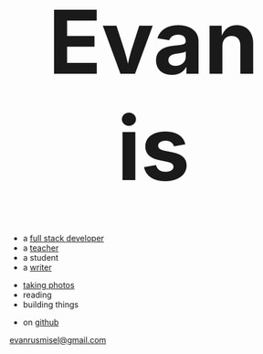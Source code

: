 <header>
	<h1 style="font-size: 16vmin; margin: 1vmin 0">
		Evan is
	</h1>
</header>

* a [full stack developer](https://synecdoche.dev/)
* a [teacher](https://hendrickscareertek.org/event/front-end-web-development-summer-academies-2020/)
* a student
* a [writer](/thoughts)

- [taking photos](/photos)
- reading
- building things

* on [github](https://github.com/enva2712)

[evanrusmisel@gmail.com](mailto:evanrusmisel@gmail.com)
